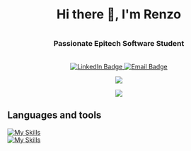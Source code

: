 # <h1 align="center">Hi there 👋, I'm Renzo</h1>
# <h3 align="center">Passionate Epitech Software Student</h3>
<br/>
<div align="center" dir="auto" id="badges">
  <a href="www.linkedin.com/in/renzomaggiori">
    <img src="https://img.shields.io/badge/LinkedIn-blue?style=for-the-badge&logo=linkedin&logoColor=white" alt="LinkedIn Badge"/>
  </a>
  <a href="mailto:maggiorirenzo@gmail.com">
    <img src="https://img.shields.io/badge/Gmail-red?style=for-the-badge&logo=gmail&logoColor=white" alt="Email Badge"/>
  </a>
</div>

<p align="center">
  <a>
    <img src="https://github-readme-stats-theta-six-93.vercel.app/api?username=renzomaggiori&show_icons=true&include_all_commits=true&count_private=true&show_icons=true&theme=radical" />
  </a>
</p>

<p align="center">
    <a href="https://github.com/anuraghazra/convoychat">
      <img src="https://github-readme-stats-theta-six-93.vercel.app/api/top-langs/?username=renzomaggiori&layout=compact&theme=radical" />
    </a>
</p>

## Languages and tools
  [![My Skills](https://skillicons.dev/icons?i=c,cpp,ts,js,html,css,react,tailwind,nextjs,haskell,godot)](https://skillicons.dev)
  <br/>
  [![My Skills](https://skillicons.dev/icons?i=nodejs,postgres,mongodb,go,docker,java,py,github,git,vscode,figma)](https://skillicons.dev)

